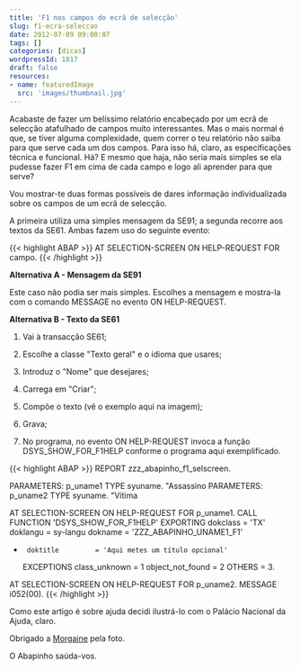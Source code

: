 ```yaml
---
title: 'F1 nos campos do ecrã de selecção'
slug: f1-ecra-seleccao
date: 2012-07-09 09:00:07
tags: []
categories: [dicas]
wordpressId: 1817
draft: false
resources:
- name: featuredImage
  src: 'images/thumbnail.jpg'
---
```

Acabaste de fazer um belíssimo relatório encabeçado por um ecrã de selecção atafulhado de campos muito interessantes. Mas o mais normal é que, se tiver alguma complexidade, quem correr o teu relatório não saiba para que serve cada um dos campos. Para isso há, claro, as especificações técnica e funcional. Há? E mesmo que haja, não seria mais simples se ela pudesse fazer F1 em cima de cada campo e logo ali aprender para que serve?

Vou mostrar-te duas formas possíveis de dares informação individualizada sobre os campos de um ecrã de selecção.

<!--more-->

A primeira utiliza uma simples mensagem da SE91; a segunda recorre aos textos da SE61. Ambas fazem uso do seguinte evento:


{{< highlight ABAP >}}
AT SELECTION-SCREEN ON HELP-REQUEST FOR campo.
{{< /highlight >}}

**Alternativa A - Mensagem da SE91**

Este caso não podia ser mais simples. Escolhes a mensagem e mostra-la com o comando MESSAGE no evento ON HELP-REQUEST.

**Alternativa B - Texto da SE61**

  1. Vai à transacção SE61;

  2. Escolhe a classe "Texto geral" e o idioma que usares;

  3. Introduz o "Nome" que desejares;

  4. Carrega em "Criar";

  5. Compõe o texto (vê o exemplo aqui na imagem);

  6. Grava;

  7. No programa, no evento ON HELP-REQUEST invoca a função DSYS_SHOW_FOR_F1HELP conforme o programa aqui exemplificado.


{{< highlight ABAP >}}
REPORT zzz_abapinho_f1_selscreen.

PARAMETERS: p_uname1 TYPE syuname. "Assassino
PARAMETERS: p_uname2 TYPE syuname. "Vítima

AT SELECTION-SCREEN ON HELP-REQUEST FOR p_uname1.
  CALL FUNCTION 'DSYS_SHOW_FOR_F1HELP'
    EXPORTING
      dokclass         = 'TX'
      doklangu         = sy-langu
      dokname          = 'ZZZ_ABAPINHO_UNAME1_F1'
*      doktitle         = 'Aqui metes um título opcional'
    EXCEPTIONS
      class_unknown    = 1
      object_not_found = 2
      OTHERS           = 3.

AT SELECTION-SCREEN ON HELP-REQUEST FOR p_uname2.
  MESSAGE i052(00).
{{< /highlight >}}

Como este artigo é sobre ajuda decidi ilustrá-lo com o Palácio Nacional da Ajuda, claro.

Obrigado a [Morgaine][1] pela foto.

O Abapinho saúda-vos.

   [1]: http://www.flickr.com/photos/morgaine/3976750744/
